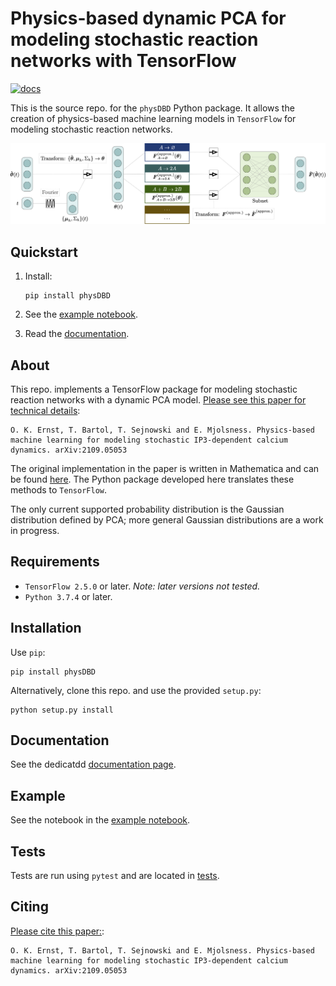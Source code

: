 # Physics-based dynamic PCA for modeling stochastic reaction networks with TensorFlow

[![docs](https://github.com/smrfeld/phys_dbd/actions/workflows/docs.yml/badge.svg)](https://github.com/smrfeld/phys_dbd/actions/workflows/docs.yml)

This is the source repo. for the `physDBD` Python package. It allows the creation of physics-based machine learning models in `TensorFlow` for modeling stochastic reaction networks.

<img src="readme_figures/fig_1.png" alt="drawing" width="800"/>

## Quickstart

1. Install:
    ```
    pip install physDBD
    ```
2. See the [example notebook](example/main.ipynb).

3. Read the [documentation](https://smrfeld.github.io/phys_dbd).

## About

This repo. implements a TensorFlow package for modeling stochastic reaction networks with a dynamic PCA model. [Please see this paper for technical details](https://arxiv.org/abs/2109.05053):
```
O. K. Ernst, T. Bartol, T. Sejnowski and E. Mjolsness. Physics-based machine learning for modeling stochastic IP3-dependent calcium dynamics. arXiv:2109.05053
```
The original implementation in the paper is written in Mathematica and can be found [here](https://github.com/smrfeld/physics-based-ml-reaction-networks). The Python package developed here translates these methods to `TensorFlow`.

The only current supported probability distribution is the Gaussian distribution defined by PCA; more general Gaussian distributions are a work in progress.

## Requirements

* `TensorFlow 2.5.0` or later. *Note: later versions not tested.*
* `Python 3.7.4` or later.

## Installation

Use `pip`:
```
pip install physDBD
```
Alternatively, clone this repo. and use the provided `setup.py`:
```
python setup.py install
```

## Documentation

See the dedicatdd [documentation page](https://smrfeld.github.io/phys_dbd).

## Example

See the notebook in the [example notebook](example/main.ipynb).

## Tests

Tests are run using `pytest` and are located in [tests](tests/).

## Citing

[Please cite this paper:](https://arxiv.org/abs/2109.05053):
```
O. K. Ernst, T. Bartol, T. Sejnowski and E. Mjolsness. Physics-based machine learning for modeling stochastic IP3-dependent calcium dynamics. arXiv:2109.05053
```